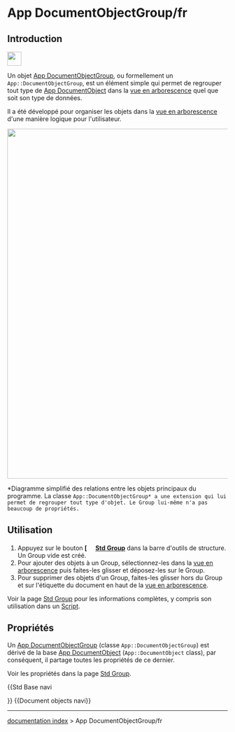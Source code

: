 # App DocumentObjectGroup/fr
## Introduction

<img alt="" src=images/Folder.svg  style="width:32px;">

Un objet [App DocumentObjectGroup](App_DocumentObjectGroup/fr.md), ou formellement un `App::DocumentObjectGroup`, est un élément simple qui permet de regrouper tout type de [App DocumentObject](App_DocumentObject/fr.md) dans la [vue en arborescence](tree_view/fr.md) quel que soit son type de données.

Il a été développé pour organiser les objets dans la [vue en arborescence](tree_view/fr.md) d\'une manière logique pour l\'utilisateur.

<img alt="" src=images/FreeCAD_core_objects.svg  style="width:800px;">



*Diagramme simplifié des relations entre les objets principaux du programme. La classe `App::DocumentObjectGroup* a une extension qui lui permet de regrouper tout type d'objet. Le Group lui-même n'a pas beaucoup de propriétés.`

## Utilisation

1.  Appuyez sur le bouton **[<img src=images/Std_Group.svg style="width:16px"> [Std Group](Std_Group/fr.md)** dans la barre d\'outils de structure. Un Group vide est créé.
2.  Pour ajouter des objets à un Group, sélectionnez-les dans la [vue en arborescence](tree_view/fr.md) puis faites-les glisser et déposez-les sur le Group.
3.  Pour supprimer des objets d\'un Group, faites-les glisser hors du Group et sur l\'étiquette du document en haut de la [vue en arborescence](tree_view/fr.md).

Voir la page [Std Group](Std_Part/fr.md) pour les informations complètes, y compris son utilisation dans un [Script](Std_Part/fr#Script.md).

## Propriétés

Un [App DocumentObjectGroup](App_DocumentObjectGroup/fr.md) (classe `App::DocumentObjectGroup`) est dérivé de la base [App DocumentObject](App_DocumentObject/fr.md) (`App::DocumentObject` class), par conséquent, il partage toutes les propriétés de ce dernier.

Voir les propriétés dans la page [Std Group](Std_Part/fr.md).


{{Std Base navi

}} {{Document objects navi}}

---
[documentation index](../README.md) > App DocumentObjectGroup/fr
